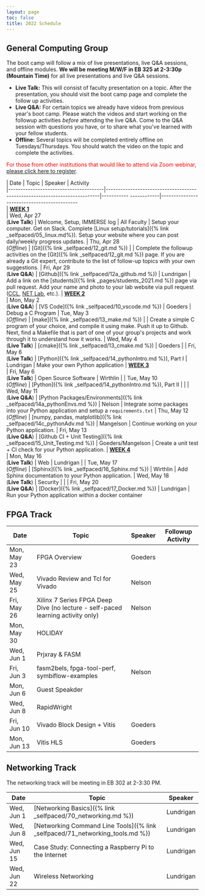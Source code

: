 ```yaml
---
layout: page
toc: false
title: 2022 Schedule
---
```



## General Computing Group


The boot camp will follow a mix of live presentations, live Q&A sessions, and offline modules.  **We will be meeting M/W/F in EB 325 at 2-3:30p (Mountain Time)** for all live presentations and live Q&A sessions.
  * **Live Talk:** This will consist of faculty presentation on a topic.  After the presentation, you should visit the boot camp page and complete the follow up activities.  
  * **Live Q&A:** For certain topics we already have videos from previous year's boot camp.  Please watch the videos and start working on the followup activities *before* attending the live Q&A.  Come to the Q&A session with questions you have, or to share what you've learned with your fellow students.
  * **Offline:** Several topics will be completed entirely offline on Tuesdays/Thursdays.  You should watch the video on the topic and complete the activities.

<span style="color:red">For those from other institutions that would like to attend via Zoom webinar, [please click here to register](https://byu.zoom.us/webinar/register/WN_ssdI-0VKQLWAyUpQ-CC2RA).</span>

| Date                                  | Topic                                                                     | Speaker               | Activity                                                         
|---------------------------------------|---------------------------------------------------------------------------|-----------    ------------|--------------------------------------------        
| <ins>**WEEK 1**</ins>                 
| Wed, Apr 27 <br /> (**Live Talk**)    | Welcome, Setup, IMMERSE log                                               | All Faculty           | Setup your computer. Get on Slack. Complete [Linux setup/tutorials]({% link _selfpaced/05_linux.md%}). Setup your website where you can post daily/weekly progress updates.
| Thu, Apr 28 <br /> (*Offline*)        | [Git]({% link _selfpaced/12_git.md %})                                    |                       | Complete the followup activities on the [Git]({% link _selfpaced/12_git.md %}) page.  If you are already a Git expert, contribute to the list of follow-up topics with your own suggestions.
| Fri, Apr 29 <br /> (**Live Q&A**)     | [Github]({% link _selfpaced/12a_github.md %})                             | Lundrigan             | Add a link on the [students]({% link _pages/students_2021.md %}) page via pull request.   Add your name and photo to your lab website via pull request ([CCL](https://ccl.byu.edu), [NET Lab](https://netlab.byu.edu/), etc.). 
| <ins>**WEEK 2**</ins>                 
| Mon, May 2 <br /> (**Live Q&A**)      | [VS Code]({% link _selfpaced/10_vscode.md %})                             | Goeders               | Debug a C Program
| Tue, May 3 <br /> (*Offline*)         | [make]({% link _selfpaced/13_make.md %})                                  |                       | Create a simple C program of your choice, and compile it using make.  Push it up to Github.  Next, find a Makefile that is part of one of your group's projects and work through it to understand how it works.
| Wed, May 4 <br /> (**Live Talk**)     | [cmake]({% link _selfpaced/13_cmake.md %})                                | Goeders               | 
| Fri, May 6 <br /> (**Live Talk**)     | [Python]({% link _selfpaced/14_pythonIntro.md %}), Part I                 | Lundrigan             | Make your own Python application
| <ins>**WEEK 3**</ins>                 
| Fri, May 6 <br /> (**Live Talk**)     | Open Source Software                                                      | Wirthlin              | 
| Tue, May 10 <br /> (*Offline*)        | [Python]({% link _selfpaced/14_pythonIntro.md %}), Part II                |                       | 
| Wed, May 11 <br /> (**Live Q&A**)     | [Python Packages/Environments]({% link _selfpaced/14a_pythonEnvs.md %})   | Nelson                | Integrate some packages into your Python application and setup a `requirements.txt`
| Thu, May 12 <br /> (*Offline*)        | [numpy, pandas, matplotlib]({% link _selfpaced/14c_pythonAdv.md %})       | Mangelson             | Continue working on your Python application.
| Fri, May 13 <br /> (**Live Q&A**)     | [Github CI + Unit Testing]({% link _selfpaced/15_Unit_Testing.md %})      | Goeders/Mangelson     | Create a unit test + CI check for your Python application.
| <ins>**WEEK 4**</ins>                 
| Mon, May 16 <br /> (**Live Talk**)    | Web                                                                       | Lundrigan             | 
| Tue, May 17 <br /> (*Offline*)        | [Sphinx]({% link _selfpaced/16_Sphinx.md %})                              | Wirthlin              | Add Sphinx documentation to your Python application.
| Wed, May 18 <br /> (**Live Talk**)    | Security                                                                  |                       | 
| Fri, May 20 <br /> (**Live Q&A**)     | [Docker]({% link _selfpaced/17_Docker.md %})                              | Lundrigan             | Run your Python application within a docker container

## FPGA Track

| Date          | Topic                                 | Speaker               | Followup Activity                                                         
|---------------|-------------------------------        |-----------------------|-------------------------------------------------------------------   
| Mon, May 23   | FPGA Overview                         | Goeders
| Wed, May 25   | Vivado Review and Tcl for Vivado      | Nelson
| Fri, May 26   | Xilinx 7 Series FPGA Deep Dive  (no lecture - self-paced learning activity only) | Nelson
| Mon, May 30   | HOLIDAY                               |
| Wed, Jun 1    | Prjxray & FASM                        | 
| Fri, Jun 3    | fasm2bels, fpga-tool-perf, symbiflow-examples | Nelson 
| Mon, Jun 6    | Guest Speakder
| Wed, Jun 8    | RapidWright                           |
| Fri, Jun 10   | Vivado Block Design + Vitis          | Goeders
| Mon, Jun 13   | Vitis HLS                            | Goeders


## Networking Track

The networking track will be meeting in EB 302 at 2-3:30 PM.

| Date          | Topic                                                                          | Speaker               
|---------------|--------------------------------------------------------------------------------|-----------------------
| Wed, Jun 1    | [Networking Basics]({% link _selfpaced/70_networking.md %})                    | Lundrigan
| Wed, Jun 8    | [Networking Command Line Tools]({% link _selfpaced/71_networking_tools.md  %}) | Lundrigan
| Wed, Jun 15   | Case Study: Connecting a Raspberry Pi to the Internet                          | Lundrigan
| Wed, Jun 22   | Wireless Networking                                                            | Lundrigan
